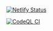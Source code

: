 
# 

[![Netlify Status](https://api.netlify.com/api/v1/badges/35b3443b-de51-489b-8c5f-3f35773b85bd/deploy-status)](https://danydodson-dev.netlify.app)

[![CodeQL CI](https://github.com/danydodson/danydodson-dev/actions/workflows/codeql.yml/badge.svg?branch=main)](https://github.com/danydodson/danydodson-dev/actions/workflows/codeql.yml)  


